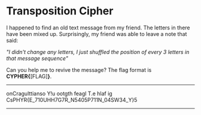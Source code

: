 # Transposition Cipher

I happened to find an old text message from my friend. The letters in there have been mixed up. Surprisingly, my friend was able to leave a note that said:

*"I didn't change any letters, I just shuffled the position of every 3 letters in that message sequence"*

Can you help me to revive the message? The flag format is **CYPHER{**[FLAG]**}**.

___
onCragulttianso Y!u ootgth  feagl T.e hlaf ig CsPHYR{E_710UHH7G7R_N5405P711N_04SW34_Y}5
___
